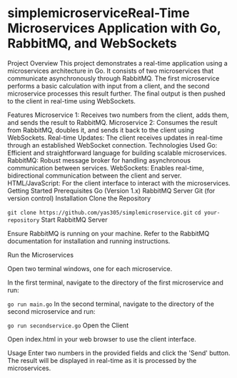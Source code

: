 # simplemicroserviceReal-Time Microservices Application with Go, RabbitMQ, and WebSockets
Project Overview
This project demonstrates a real-time application using a microservices architecture in Go. It consists of two microservices that communicate asynchronously through RabbitMQ. The first microservice performs a basic calculation with input from a client, and the second microservice processes this result further. The final output is then pushed to the client in real-time using WebSockets.

Features
Microservice 1: Receives two numbers from the client, adds them, and sends the result to RabbitMQ.
Microservice 2: Consumes the result from RabbitMQ, doubles it, and sends it back to the client using WebSockets.
Real-time Updates: The client receives updates in real-time through an established WebSocket connection.
Technologies Used
Go: Efficient and straightforward language for building scalable microservices.
RabbitMQ: Robust message broker for handling asynchronous communication between services.
WebSockets: Enables real-time, bidirectional communication between the client and server.
HTML/JavaScript: For the client interface to interact with the microservices.
Getting Started
Prerequisites
Go (Version 1.x)
RabbitMQ Server
Git (for version control)
Installation
Clone the Repository


`git clone https://github.com/yas305/simplemicroservice.git`
`cd your-repository`
Start RabbitMQ Server

Ensure RabbitMQ is running on your machine. Refer to the RabbitMQ documentation for installation and running instructions.

Run the Microservices

Open two terminal windows, one for each microservice.

In the first terminal, navigate to the directory of the first microservice and run:


`go run main.go`
In the second terminal, navigate to the directory of the second microservice and run:

`go run secondservice.go`
Open the Client

Open index.html in your web browser to use the client interface.

Usage
Enter two numbers in the provided fields and click the 'Send' button. The result will be displayed in real-time as it is processed by the microservices.

